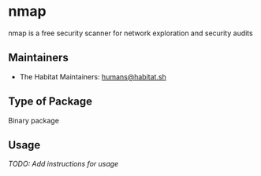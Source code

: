 # nmap

nmap is a free security scanner for network exploration and security audits

## Maintainers

* The Habitat Maintainers: <humans@habitat.sh>

## Type of Package

Binary package

## Usage

*TODO: Add instructions for usage*
